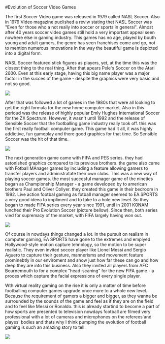 #Evolution of Soccer Video Games

The first Soccer Video game was released in 1979 called NASL Soccer. Also in 1979 Video magazine puclished a reviw stating thet NASL Soccer was "Even for those who a not really into soccer or sports in general". Almost after 40 years soccer video games still hold a very important appeal seen nowhere else in gaming industry. This games has no age, played by bouth young and adult gamers, the genre has seen franchises come and go, not to mention numerous innovations in the way the beautiful game is depicted into a digital form.

NASL Soccer featured stick figures as players, yet, at the time this was the closest thing to the real thing. After that apears Pele's Soccer on the Atari 2600. Even at this early stage, having this big name player was a major factor in the succes of the game - despite the graphics were very basic and not so good.

<img src="http://i.telegraph.co.uk/multimedia/archive/03483/football1_3483575b.jpg"/>

After that was followed a lot of games in the 1980s that were all looking to get  the right formula for the new home computer market. Also in this perioud was the release of highly popular Emly Hughes International Soccer for the ZX Spectrum. However, it wasn't until 1992 and the release of Sensible Soccer that the footballing game industry really took off. this was the first really football computer game. This game had it all, it was highly addictive, fun gameplay and there good graphics for that time. So Sensible Soccer was the hit of that time.

<img src="http://i.telegraph.co.uk/multimedia/archive/03483/footballss1992_3483597b.jpg"/>

The next generation game came with FIFA and PES series. they had astonished graphics compared to its previous brothers. the game also came with Fotball MAnager games by including a feature allowing gamers to transfer players and administratate their own clubs. This was a new way of playing soccer games. the most succesful manager game of the nineties began as Championship Manager - a game developed by to american brothers Paul and Oliver Collyer. they created this game in their bedroom in 1992.
Live action footbal gaming as fotball manager seemed to EA SPORTS a very good ideea to impliment and to take to a hole new level. So they began to made FIFA series every year since 1991, until in 2001 KONAM lunched their Pro Evolution Soccer (picture bellow). Since then, both series vied for supremacy of the market, with FIFA largely having won out.

<img src="http://i.telegraph.co.uk/multimedia/archive/03483/footballpes2001_3483589b.jpg"/>

Of course in nowdays things changed a lot. In the pursuit on realism in computer gaming, EA SPORTS have gone to the extremes and emplyed Hollywood-style motion capture tehnology, so the motion to be super realistic. They even invited soccer player like Lionel Messi and Sergio Aguero to capture their gesture, mannerisms and movement feature prominebtly in our enviroment and show just how far these can go and how deep they are into this business. Also they invited all players from AFC Bournemouth to for a complex "head-scaning" for the new FIFA game - a proces which capture the facial expressions of every single player.

Wth virtual reality gaming on the rise it is only a matter of time before footballing computer games upgrade once more to a whole new level. Because the requirement of gamers a bigger and bigger, as they wanna be surrounded by the sounds of the game and feel as if they are on the field and to feel like Messi or Ronaldo. this is already startind to become a part of how sports are presented to television nowdays football are filmed very professional with a lot of cameras and microphones on the referees'and playes' bodies and thats why I think pumping the evolution of football gaming is such an amazing story to tell.

<img src="http://i.telegraph.co.uk/multimedia/archive/03483/footballfifa16_3483584b.jpg"/>

